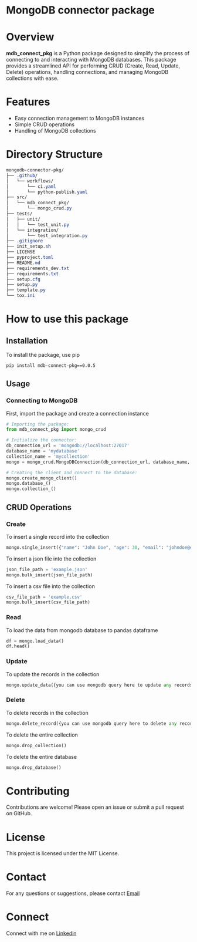 # MongoDB connector package

# Overview
**mdb_connect_pkg** is a Python package designed to simplify the process of connecting to and interacting with MongoDB databases. This package provides a streamlined API for performing CRUD (Create, Read, Update, Delete) operations, handling connections, and managing MongoDB collections with ease.

# Features
* Easy connection management to MongoDB instances
* Simple CRUD operations
* Handling of MongoDB collections

# Directory Structure
```css
mongodb-connector-pkg/
├── .github/
│   └── workflows/
│       └── ci.yaml
│       └── python-publish.yaml
├── src/
│   └── mdb_connect_pkg/
│       └── mongo_crud.py
├── tests/
│   ├── unit/
│   │   └── test_unit.py
│   └── integration/
│       └── test_integration.py
├── .gitignore
├── init_setup.sh
├── LICENSE
├── pyproject.toml
├── README.md
├── requirements_dev.txt
├── requirements.txt
├── setup.cfg
├── setup.py
├── template.py
└── tox.ini
```

# How to use this package

## Installation
To install the package, use pip
```bash
pip install mdb-connect-pkg==0.0.5
```

## Usage
### Connecting to MongoDB
First, import the package and create a connection instance
```py
# Importing the package:
from mdb_connect_pkg import mongo_crud

# Initialize the connector:
db_connection_url = 'mongodb://localhost:27017'
database_name = 'mydatabase'
collection_name = 'mycollection'
mongo = mongo_crud.MongoDBConnection(db_connection_url, database_name, collection_name)

# Creating the client and connect to the database:
mongo.create_mongo_client()
mongo.database_()
mongo.collection_()
```

## CRUD Operations

### Create
To insert a single record into the collection
```py
mongo.single_insert({"name": "John Doe", "age": 30, "email": "johndoe@example.com"})
```
To insert a json file into the collection
```py
json_file_path = 'example.json'
mongo.bulk_insert(json_file_path)
```
To insert a csv file into the collection
```py
csv_file_path = 'example.csv'
mongo.bulk_insert(csv_file_path)
```

### Read
To load the data from mongodb database to pandas dataframe
```py
df = mongo.load_data()
df.head()
```

### Update
To update the records in the collection
```py
mongo.update_data({you can use mongodb query here to update any records})
```

### Delete
To delete records in the collection
```py
mongo.delete_record({you can use mongodb query here to delete any records})
```
To delete the entire collection
```py
mongo.drop_collection()
```
To delete the entire database
```py
mongo.drop_database()
```

# Contributing
Contributions are welcome! Please open an issue or submit a pull request on GitHub.

# License
This project is licensed under the MIT License.

# Contact
For any questions or suggestions, please contact [Email](yuvaneshkm05@gmail.com)

# Connect
Connect with me on [Linkedin](https://www.linkedin.com/in/yuvaneshkm)
